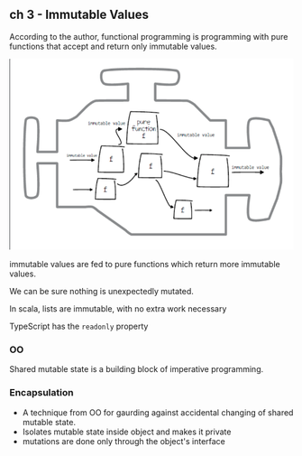 ## ch 3 - Immutable Values

According to the author, functional programming is programming with pure functions that accept and return only immutable values.

![pure functions and immutable values](./images/pure-functions-and-immutable-values.png)

immutable values are fed to pure functions which return more immutable values.

We can be sure nothing is unexpectedly mutated.

In scala, lists are immutable, with no extra work necessary

TypeScript has the `readonly` property



### OO

Shared mutable state is a building block of imperative programming.

### Encapsulation

- A technique from OO for gaurding against accidental changing of shared mutable state.
- Isolates mutable state inside object and makes it private
- mutations are done only through the object's interface
